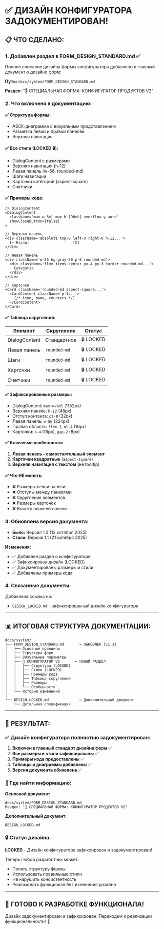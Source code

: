 # ✅ ДИЗАЙН КОНФИГУРАТОРА ЗАДОКУМЕНТИРОВАН!

## 📋 ЧТО СДЕЛАНО:

### 1. **Добавлен раздел в FORM_DESIGN_STANDARD.md** ✅

Полное описание дизайна формы конфигуратора добавлено в главный документ о дизайне форм:

**Путь:** `docs/system/FORM_DESIGN_STANDARD.md`

**Раздел:** "🎨 СПЕЦИАЛЬНАЯ ФОРМА: КОНФИГУРАТОР ПРОДУКТОВ V2"

### 2. **Что включено в документацию:**

#### ✅ Структура формы:
- ASCII-диаграмма с визуальным представлением
- Разметка левой и правой панелей
- Верхняя навигация

#### ✅ Все стили (LOCKED 🔒):
- DialogContent с размерами
- Верхняя навигация (h-12)
- Левая панель (w-56, rounded-md)
- Шаги навигации
- Карточки категорий (aspect-square)
- Счетчики

#### ✅ Примеры кода:
```tsx
// DialogContent
<DialogContent 
  className='max-w-6xl max-h-[90vh] overflow-y-auto'
  showCloseButton={false}
>

// Верхняя панель
<div className='absolute top-0 left-0 right-0 h-12...'>
  [← Назад]                    [X]
</div>

// Левая панель
<div className='w-56 bg-gray-50 p-6 rounded-md'>
  <div className='flex items-center px-4 py-3 border rounded-md...'>
    Categoria
  </div>
</div>

// Карточки
<Card className='rounded-md aspect-square...'>
  <CardContent className='p-4...'>
    {/* icon, name, counters */}
  </CardContent>
</Card>
```

#### ✅ Таблица скруглений:
| Элемент | Скругление | Статус |
|---------|------------|--------|
| DialogContent | Стандартное | 🔒 LOCKED |
| Левая панель | `rounded-md` | 🔒 LOCKED |
| Шаги | `rounded-md` | 🔒 LOCKED |
| Карточки | `rounded-md` | 🔒 LOCKED |
| Счетчики | `rounded-md` | 🔒 LOCKED |

#### ✅ Зафиксированные размеры:
- DialogContent: `max-w-6xl` (1152px)
- Верхняя панель: `h-12` (48px)
- Отступ контента: `pt-8` (32px)
- Левая панель: `w-56` (224px)
- Правая область: `flex-1`, `ml-4` (16px)
- Карточки: `p-4` (16px), `gap-2` (8px)

#### ✅ Ключевые особенности:
1. **Левая панель - самостоятельный элемент**
2. **Карточки квадратные** (`aspect-square`)
3. **Верхняя навигация с текстом** (не tooltip)

#### ✅ Что НЕ менять:
- ❌ Размеры левой панели
- ❌ Отступы между панелями
- ❌ Скругления элементов
- ❌ Размеры карточек
- ❌ Высоту верхней панели

### 3. **Обновлена версия документа:**

- **Было:** Версия 1.0 (13 октября 2025)
- **Стало:** Версия 1.1 (21 октября 2025)

**Изменения:**
- ✅ Добавлен раздел о конфигураторе
- ✅ Зафиксирован дизайн (LOCKED)
- ✅ Документированы размеры и стили
- ✅ Добавлены примеры кода

### 4. **Связанные документы:**

Добавлена ссылка на:
- `DESIGN_LOCKED.md` - зафиксированный дизайн конфигуратора

---

## 📊 ИТОГОВАЯ СТРУКТУРА ДОКУМЕНТАЦИИ:

```
docs/system/
├── FORM_DESIGN_STANDARD.md       ← ОБНОВЛЕН (v1.1)
│   ├── Основные принципы
│   ├── Структура форм
│   ├── Визуальные параметры
│   ├── 🎨 КОНФИГУРАТОР V2       ← НОВЫЙ РАЗДЕЛ
│   │   ├── Структура (LOCKED)
│   │   ├── Стили (LOCKED)
│   │   ├── Примеры кода
│   │   ├── Таблица скруглений
│   │   ├── Размеры
│   │   └── Особенности
│   └── История изменений
│
└── DESIGN_LOCKED.md              ← Дополнительный документ
    └── Детальная спецификация
```

---

## 🎯 РЕЗУЛЬТАТ:

### ✅ Дизайн конфигуратора полностью задокументирован:

1. **Включен в главный стандарт дизайна форм** ✅
2. **Все размеры и стили зафиксированы** ✅
3. **Примеры кода предоставлены** ✅
4. **Таблицы и диаграммы добавлены** ✅
5. **Версия документа обновлена** ✅

### 📖 Где найти информацию:

**Основной документ:**
```
docs/system/FORM_DESIGN_STANDARD.md
Раздел: "🎨 СПЕЦИАЛЬНАЯ ФОРМА: КОНФИГУРАТОР ПРОДУКТОВ V2"
```

**Дополнительный документ:**
```
DESIGN_LOCKED.md
```

### 🔒 Статус дизайна:

**LOCKED** - Дизайн конфигуратора зафиксирован и задокументирован!

Теперь любой разработчик может:
- Понять структуру формы
- Использовать правильные стили
- Не нарушить консистентность
- Реализовать функционал без изменения дизайна

---

## 🚀 ГОТОВО К РАЗРАБОТКЕ ФУНКЦИОНАЛА!

Дизайн задокументирован и зафиксирован.
Переходим к реализации функциональности! 🎯
